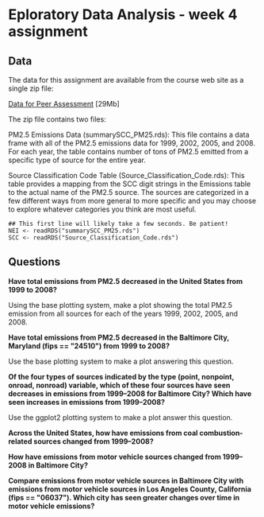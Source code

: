 # Eploratory Data Analysis - week 4 assignment

## Data

The data for this assignment are available from the course web site as a single 
zip file:

[Data for Peer Assessment][1] [29Mb]

The zip file contains two files:

PM2.5 Emissions Data (summarySCC_PM25.rds): This file contains a data frame with
all of the PM2.5 emissions data for 1999, 2002, 2005, and 2008. For each year,
the table contains number of tons of PM2.5 emitted from a specific type of
source for the entire year.

Source Classification Code Table (Source_Classification_Code.rds): This table
provides a mapping from the SCC digit strings in the Emissions table to the
actual name of the PM2.5 source. The sources are categorized in a few different
ways from more general to more specific and you may choose to explore whatever
categories you think are most useful.

```
## This first line will likely take a few seconds. Be patient!
NEI <- readRDS("summarySCC_PM25.rds")
SCC <- readRDS("Source_Classification_Code.rds")
```

## Questions

**Have total emissions from PM2.5 decreased in the United States from 1999 to 2008?**

Using the base plotting system, make a plot showing the total PM2.5
emission from all sources for each of the years 1999, 2002, 2005, and 2008.

**Have total emissions from PM2.5 decreased in the Baltimore City, Maryland (fips == "24510") from 1999 to 2008?**

Use the base plotting system to make a plot answering this question.

**Of the four types of sources indicated by the type (point, nonpoint, onroad, nonroad) variable, which of these four sources have seen decreases in emissions from 1999–2008 for Baltimore City? Which have seen increases in emissions from 1999–2008?**

Use the ggplot2 plotting system to make a plot answer this question.

**Across the United States, how have emissions from coal combustion-related sources changed from 1999–2008?**

**How have emissions from motor vehicle sources changed from 1999–2008 in Baltimore City?**

**Compare emissions from motor vehicle sources in Baltimore City with emissions from motor vehicle sources in Los Angeles County, California (fips == "06037"). Which city has seen greater changes over time in motor vehicle emissions?**

[1]: https://d396qusza40orc.cloudfront.net/exdata%2Fdata%2FNEI_data.zip "National Emissions Inventory"
